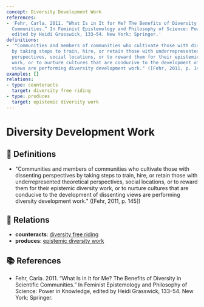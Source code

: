 ```yaml
---
concept: Diversity Development Work
references:
- 'Fehr, Carla. 2011. “What Is in It for Me? The Benefits of Diversity in Scientific
  Communities.” In Feminist Epistemology and Philosophy of Science: Power in Knowledge,
  edited by Heidi Grasswick, 133–54. New York: Springer.'
definitions:
- '"Communities and members of communities who cultivate those with dissenting perspectives
  by taking steps to train, hire, or retain those with underrepresented theoretical
  perspectives, social locations, or to reward them for their epistemic diversity
  work, or to nurture cultures that are conducive to the development of dissenting
  views are performing diversity development work." ([Fehr, 2011, p. 145])'
examples: []
relations:
- type: counteracts
  target: diversity free riding
- type: produces
  target: epistemic diversity work
---
```


# Diversity Development Work

## 📖 Definitions

- "Communities and members of communities who cultivate those with dissenting perspectives by taking steps to train, hire, or retain those with underrepresented theoretical perspectives, social locations, or to reward them for their epistemic diversity work, or to nurture cultures that are conducive to the development of dissenting views are performing diversity development work." ([Fehr, 2011, p. 145])

## 🔗 Relations

- **counteracts**: [diversity free riding](./diversity-free-riding.md)
- **produces**: [epistemic diversity work](./epistemic-diversity-work.md)

## 📚 References

- Fehr, Carla. 2011. “What Is in It for Me? The Benefits of Diversity in Scientific Communities.” In Feminist Epistemology and Philosophy of Science: Power in Knowledge, edited by Heidi Grasswick, 133–54. New York: Springer.
